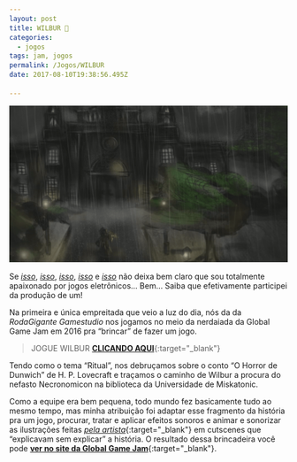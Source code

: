 ```yaml
---
layout: post
title: WILBUR 🐙
categories:
  - jogos
tags: jam, jogos
permalink: /Jogos/WILBUR
date: 2017-08-10T19:38:56.495Z

---
```


![imagem do jogo wilbur feito na global game jam](/images/uploads/wilbur01.png)

Se [*isso*](/Trampos/JOGUINDIE), [*isso*](/Trampos/JOGAZERA), [*isso*](/Jogos/JOGACAST), [*isso*](/Textos/GameDesignComportamental) e [*isso*](/Textos/JogArte) não deixa bem claro que sou totalmente apaixonado por jogos eletrônicos… Bem… Saiba que efetivamente participei da produção de um!

Na primeira e única empreitada que veio a luz do dia, nós da da *RodaGigante Gamestudio* nos jogamos no meio da nerdaiada da Global Game Jam em 2016 pra “brincar” de fazer um jogo.

> JOGUE WILBUR [**CLICANDO AQUI**](https://globalgamejam.org/2016/games/wilbur){:target="_blank"}

Tendo como o tema “Ritual”, nos debruçamos sobre o conto “O Horror de Dunwich” de H. P. Lovecraft e traçamos o caminho de Wilbur a procura do nefasto Necronomicon na biblioteca da Universidade de Miskatonic.

Como a equipe era bem pequena, todo mundo fez basicamente tudo ao mesmo tempo, mas minha atribuição foi adaptar esse fragmento da história pra um jogo, procurar, tratar e aplicar efeitos sonoros e animar e sonorizar as ilustrações feitas [*pela artista*](https://www.instagram.com/oosak1_/){:target="_blank"} em cutscenes que “explicavam sem explicar” a história. O resultado dessa brincadeira você pode [**ver no site da Global Game Jam**](https://globalgamejam.org/2016/games/wilbur){:target="_blank"}.